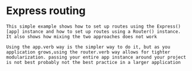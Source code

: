 # Express routing

    This simple example shows how to set up routes using the Express() [app] instance and how to set up routes using a Router() instance. 
    It also shows how mixing the two approaches does not work
    
    Using the app.verb way is the simpler way to do it, but as you application grows,using the router.verb way allows for tighter modularization. passing your entire app instance around your project is not best probably not the best practice in a larger application 